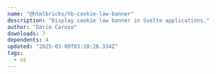 ```yaml
---
name: "@htmlbricks/hb-cookie-law-banner"
description: "Display cookie law banner in Svelte applications."
author: "Dario Caruso"
downloads: 7
dependents: 4
updated: "2025-03-09T03:10:26.334Z"
tags: 
  - ui
---
```

